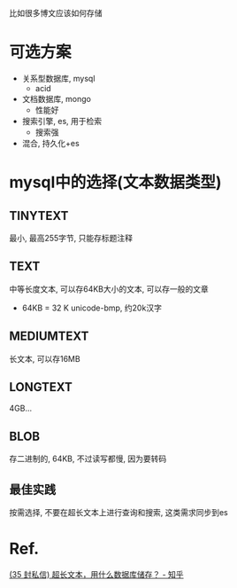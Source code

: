 比如很多博文应该如何存储
# 可选方案
- 关系型数据库, mysql
	- acid
- 文档数据库, mongo
	- 性能好
- 搜索引擎, es, 用于检索
	- 搜索强
- 混合, 持久化+es
# mysql中的选择(文本数据类型)
## TINYTEXT 
最小, 最高255字节, 只能存标题注释
## TEXT
中等长度文本, 可以存64KB大小的文本, 可以存一般的文章
- 64KB = 32 K unicode-bmp, 约20k汉字
## MEDIUMTEXT
长文本, 可以存16MB
## LONGTEXT
4GB...

## BLOB
存二进制的, 64KB, 不过读写都慢, 因为要转码


## 最佳实践
按需选择, 不要在超长文本上进行查询和搜索, 这类需求同步到es


# Ref.
[(35 封私信) 超长文本，用什么数据库储存？ - 知乎](https://www.zhihu.com/question/408729025?write)
